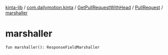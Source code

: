 [kinta-lib](../../../index.md) / [com.dailymotion.kinta](../../index.md) / [GetPullRequestWithHead](../index.md) / [PullRequest](index.md) / [marshaller](./marshaller.md)

# marshaller

`fun marshaller(): ResponseFieldMarshaller`